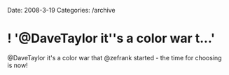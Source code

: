 Date: 2008-3-19
Categories: /archive

# ! '@DaveTaylor it''s a color war t...'

@DaveTaylor it's a color war that @zefrank started - the time for choosing is now!
